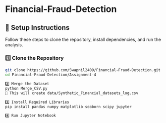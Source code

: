 # Financial-Fraud-Detection

## 🚀 **Setup Instructions**
Follow these steps to clone the repository, install dependencies, and run the analysis.

### **1️⃣ Clone the Repository**
```bash
git clone https://github.com/Swapnil2409/Financial-Fraud-Detection.git
cd Financial-Fraud-Detection/Assignment-4

2️⃣ Merge the Dataset
python Merge_CSV.py
📌 This will create data/Synthetic_Financial_datasets_log.csv

3️⃣ Install Required Libraries
pip install pandas numpy matplotlib seaborn scipy jupyter

4️⃣ Run Jupyter Notebook

